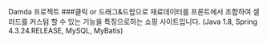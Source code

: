 Damda 프로젝트
###클릭 or 드래그&드랍으로 재료데이터를 프론트에서 조합하여 샐러드를 커스텀 할 수 있는 기능을 특징으로하는 쇼핑 사이트입니다.
(Java 1.8, Spring 4.3.24.RELEASE, MySQL, MyBatis)

